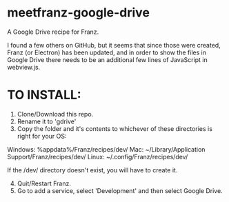 # meetfranz-google-drive
A Google Drive recipe for Franz.

I found a few others on GitHub, but it seems that since those were created, Franz (or Electron) has been updated, and in order to show the files in Google Drive there needs to be an additional few lines of JavaScript in webview.js.

# TO INSTALL:
1. Clone/Download this repo.
2. Rename it to 'gdrive'
3. Copy the folder and it's contents to whichever of these directories is right for your OS:

Windows: %appdata%/Franz/recipes/dev/
Mac: ~/Library/Application Support/Franz/recipes/dev/
Linux: ~/.config/Franz/recipes/dev/

If the /dev/ directory doesn't exist, you will have to create it.

4. Quit/Restart Franz.
5. Go to add a service, select 'Development' and then select Google Drive.
